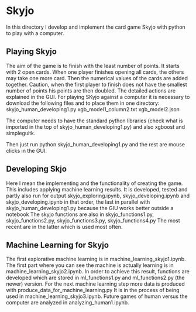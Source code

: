 # Skyjo

In this directory I develop and implement the card game Skyjo with python to play with a computer. 

## Playing Skyjo

The aim of the game is to finish with the least number of points. It starts with 2 open cards. When one player finishes opening all cards, the others may take one more card. Then the numerical values of the cards are added together. Caution, when the first player to finish does not have the smallest number of points his points are then doubled. The detailed actions are explained in the GUI. For playing SKyjo against a computer it is necessary to download the following files and to place them in one directory: skyjo_human_developing1.py xgb_model1_column2.txt xgb_model2.json

The computer needs to have the standard python libraries (check what is imported in the top of skyjo_human_developing1.py) and also xgboost and simpleguitk.

Then just run python skyjo_human_developing1.py and the rest are mouse clicks in the GUI.


## Developing Skjo


Here I mean the implementing and the functionality of creating the game. This includes applying machine learning results. It is developed, tested and partly also run for output skyjo_exploring.ipynb, skyjo_developing.ipynb and skyjo_developing.ipynb in that order, the last in parallel with skyjo_human_developing1.py because the GIU works better outside a notebook The skyjo functions are also in skyjo_functions1.py, skyjo_functions2.py, skyjo_functions3.py, skyjo_functions4.py The most recent are in the latter which is used most often.


## Machine Learning for Skyjo


The first explorative machine learning is in machine_learning_skyjo1.ipynb. The first part where you can see the machine is actually learning is in machine_learning_skyjo2.ipynb. In order to achieve this result, functions are developed which are stored in ml_functions1.py and ml_functions2.py (the newer) version. For the next machine learning step more data is produced with produce_data_for_machine_learning.py It is in the process of being used in machine_learning_skyjo3.ipynb. Future games of human versus the computer are analyzed in analyzing_human1.ipynb. 



